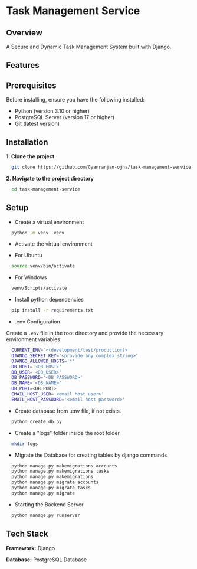 # Task Management Service

## Overview
A Secure and Dynamic Task Management System built with Django.

## Features

## Prerequisites

Before installing, ensure you have the following installed:

- Python (version 3.10 or higher)
- PostgreSQL Server (version 17 or higher)
- Git (latest version)

## Installation

**1. Clone the project**

```bash
  git clone https://github.com/Gyanranjan-ojha/task-management-service.git
```

**2. Navigate to the project directory**

```bash
  cd task-management-service
```

## Setup

- Create a virtual environment

```bash
  python -m venv .venv
```

- Activate the virtual environment

- For Ubuntu

```bash
  source venv/bin/activate
```

- For Windows

```bash
  venv/Scripts/activate
```

- Install python dependencies

```bash
  pip install -r requirements.txt
```

- .env Configuration

Create a `.env` file in the root directory and provide the necessary environment variables:

```bash
  CURRENT_ENV='<(development/test/production)>'
  DJANGO_SECRET_KEY='<provide any complex string>'
  DJANGO_ALLOWED_HOSTS='*'
  DB_HOST='<DB_HOST>'
  DB_USER='<DB_USER>'
  DB_PASSWORD='<DB_PASSWORD>'
  DB_NAME='<DB_NAME>'
  DB_PORT=<DB_PORT>
  EMAIL_HOST_USER='<email host user>'
  EMAIL_HOST_PASSWORD='<email host password>'
```

- Create database from .env file, if not exists.

```bash
  python create_db.py
```

- Create a "logs" folder inside the root folder

```bash
  mkdir logs
```

- Migrate the Database for creating tables by django commands

```bash
  python manage.py makemigrations accounts
  python manage.py makemigrations tasks
  python manage.py makemigrations
  python manage.py migrate accounts
  python manage.py migrate tasks
  python manage.py migrate
```

- Starting the Backend Server

```bash
  python manage.py runserver
```

## Tech Stack

**Framework:** Django

**Database:** PostgreSQL Database
